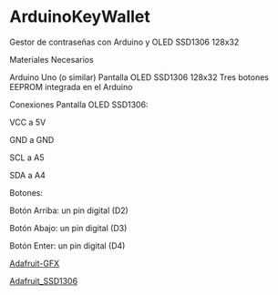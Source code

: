 # ArduinoKeyWallet
Gestor de contraseñas con Arduino y OLED  SSD1306 128x32  

Materiales Necesarios 

Arduino Uno (o similar) 
Pantalla OLED SSD1306 128x32 
Tres botones 
EEPROM integrada en el Arduino


Conexiones
Pantalla OLED SSD1306:

VCC a 5V

GND a GND

SCL a A5

SDA a A4


Botones:

Botón Arriba: un pin digital (D2)

Botón Abajo: un pin digital (D3)

Botón Enter: un pin digital (D4)



[Adafruit-GFX](https://github.com/adafruit/Adafruit-GFX-Library)

[Adafruit_SSD1306](https://github.com/adafruit/Adafruit_SSD1306)


